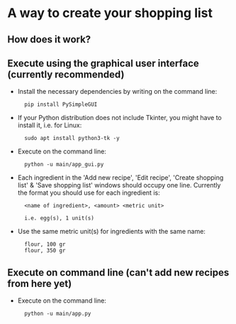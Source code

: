 # A way to create your shopping list
## How does it work?

## Execute using the graphical user interface (currently recommended)
* Install the necessary dependencies by writing on the command line:

        pip install PySimpleGUI

* If your Python distribution does not include Tkinter, you might have to install it, i.e. for Linux: 

        sudo apt install python3-tk -y

* Execute on the command line:
        
        python -u main/app_gui.py

* Each ingredient in the 'Add new recipe', 'Edit recipe', 'Create shopping list' & 'Save shopping list' windows should occupy one line. Currently the format you should use for each ingredient is:

        <name of ingredient>, <amount> <metric unit>

        i.e. egg(s), 1 unit(s)

* Use the same metric unit(s) for ingredients with the same name:

        flour, 100 gr
        flour, 350 gr

## Execute on command line (can't add new recipes from here yet)
* Execute on the command line:
        
        python -u main/app.py